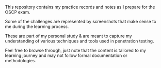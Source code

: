 
This repository contains my practice records and notes as I prepare for the OSCP exam. 

Some of the challenges are represented by screenshots that make sense to me during the learning process. 

These are part of my personal study & are meant to capture my understanding of various techniques and tools used in penetration testing.

Feel free to browse through, just note that the content is tailored to my learning journey and may not follow formal documentation or methodologies.
